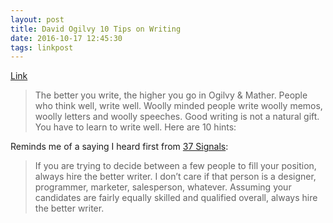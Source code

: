 ```yaml
---
layout: post
title: David Ogilvy 10 Tips on Writing
date: 2016-10-17 12:45:30
tags: linkpost
---
```

[Link][1]

> The better you write, the higher you go in Ogilvy & Mather. People who think well, write well. Woolly minded people write woolly memos, woolly letters and woolly speeches. Good writing is not a natural gift. You have to learn to write well. Here are 10 hints:

Reminds me of a saying I heard first from [37 Signals][2]:

> If you are trying to decide between a few people to fill your position, always hire the better writer. I don’t care if that person is a designer, programmer, marketer, salesperson, whatever. Assuming your candidates are fairly equally skilled and qualified overall, always hire the better writer.


[1]:	https://www.farnamstreetblog.com/2013/06/david-ogilvy-10-tips-on-writing/
[2]:	https://signalvnoise.com/archives2/hiring_tip.php
